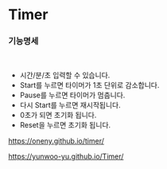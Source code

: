 # Timer

### 기능명세

<br>

- 시간/분/초 입력할 수 있습니다.
- Start를 누르면 타이머가 1초 단위로 감소합니다.
- Pause를 누르면 타이머가 멈춥니다.
- 다시 Start를 누르면 재시작됩니다.
- 0초가 되면 초기화 됩니다.
- Reset을 누르면 초기화 됩니다.

https://oneny.github.io/timer/

https://yunwoo-yu.github.io/Timer/
